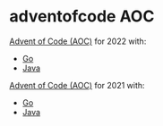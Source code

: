 # adventofcode AOC

[Advent of Code (AOC)](https://adventofcode.com/) for 2022 with:
- [Go](https://github.com/pvainio/adventofcode/tree/main/2022/go)
- [Java](https://github.com/pvainio/adventofcode/tree/main/2022/java)

[Advent of Code (AOC)](https://adventofcode.com/) for 2021 with:
- [Go](https://github.com/pvainio/adventofcode/tree/main/2021/go)
- [Java](https://github.com/pvainio/adventofcode/tree/main/2021/java/src/main/java/aoc2021)
